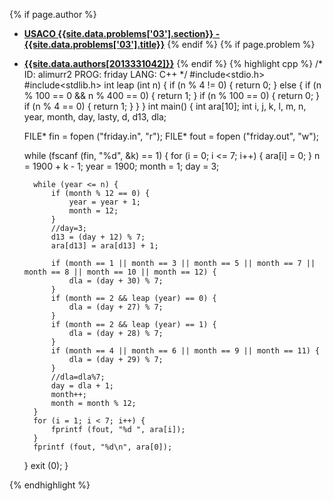 <a name="2013331042.03"></a>

{% if page.author %}
- **[USACO {{site.data.problems['03'].section}} - {{site.data.problems['03'].title}}]({{site.baseurl}}/problem/03)**
{% endif %}
{% if page.problem %}
- **[{{site.data.authors[2013331042]}}]({{site.baseurl}}/author/2013331042)**
{% endif %}
{% highlight cpp %}
/*
 ID: alimurr2
 PROG: friday
 LANG: C++
*/
#include<stdio.h>
#include<stdlib.h>
int leap (int n) {
    if (n % 4 != 0) {
        return 0;
    } else {
        if (n % 100 == 0 && n % 400 == 0) {
            return 1;
        }
        if (n % 100 == 0) {
            return 0;
        }
        if (n % 4 == 0) {
            return 1;
        }
    }
}
int main() {
    int ara[10];
    int i, j, k, l, m, n, year, month, day, lasty, d, d13, dla;

    FILE* fin  = fopen ("friday.in", "r");
    FILE* fout = fopen ("friday.out", "w");

    while (fscanf (fin, "%d", &k) == 1) {
        for (i = 0; i <= 7; i++) {
            ara[i] = 0;
        }
        n = 1900 + k - 1;
        year = 1900;
        month = 1;
        day = 3;

        while (year <= n) {
            if (month % 12 == 0) {
                year = year + 1;
                month = 12;
            }
            //day=3;
            d13 = (day + 12) % 7;
            ara[d13] = ara[d13] + 1;

            if (month == 1 || month == 3 || month == 5 || month == 7 || month == 8 || month == 10 || month == 12) {
                dla = (day + 30) % 7;
            }
            if (month == 2 && leap (year) == 0) {
                dla = (day + 27) % 7;
            }
            if (month == 2 && leap (year) == 1) {
                dla = (day + 28) % 7;
            }
            if (month == 4 || month == 6 || month == 9 || month == 11) {
                dla = (day + 29) % 7;
            }
            //dla=dla%7;
            day = dla + 1;
            month++;
            month = month % 12;
        }
        for (i = 1; i < 7; i++) {
            fprintf (fout, "%d ", ara[i]);
        }
        fprintf (fout, "%d\n", ara[0]);
    }
    exit (0);
}

{% endhighlight %}
